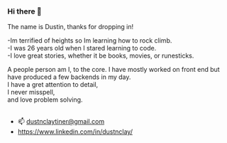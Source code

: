 ### Hi there 👋

The name is Dustin, thanks for dropping in!

-Im terrified of heights so Im learning how to rock climb. <br/>
-I was 26 years old when I stared learning to code.<br/>
-I love great stories, whether it be books, movies, or runesticks.<br/>

A people person am I, to the core. I have mostly worked on front end but have produced a few backends in my day.<br/>
  I have a gret attention to detail,<br/>
    I never misspell,<br/>
      and love problem solving.<br/>
<br/>
- 📫 dustnclaytiner@gmail.com<br/>
- https://www.linkedin.com/in/dustnclay/
